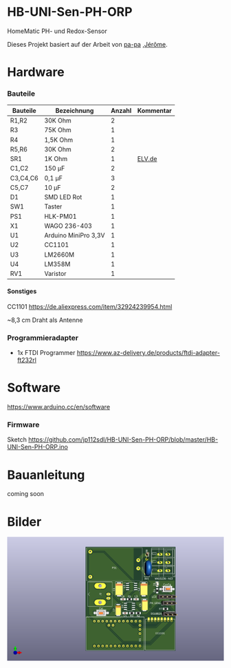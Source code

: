 # HB-UNI-Sen-PH-ORP
HomeMatic PH- und Redox-Sensor

Dieses Projekt basiert auf der Arbeit von [pa-pa](https://github.com/pa-pa/AskSinPP) ,[Jérôme](https://github.com/jp112sdl/Beispiel_AskSinPP).

# Hardware

### Bauteile

Bauteile                   | Bezeichnung          | Anzahl | Kommentar   | 
-------------------------- | -------------------- | ------ | ----------- | 
R1,R2                      | 30K Ohm              |   2    |             |
R3                         | 75K Ohm              |   1    |             |
R4                         | 1,5K Ohm             |   1    |             |
R5,R6                      | 30K Ohm              |   2    |             |
SR1                        | 1K Ohm               |   1    |  [ELV.de](https://de.elv.com/sicherungswiderstand-1k-091814?fs=1418091890)           |
C1,C2                      | 150 µF               |   2    |             |
C3,C4,C6                   | 0,1 µF               |   3    |             |
C5,C7                      | 10 µF                |   2    |             |
D1                         | SMD LED Rot          |   1    |             |
SW1                        | Taster               |   1    |             |
PS1                        | HLK-PM01             |   1    |             |
X1                         | WAGO 236-403         |   1    |             |
U1                         | Arduino MiniPro 3,3V |   1    |             |
U2                         | CC1101               |   1    |             |
U3                         | LM2660M              |   1    |             |
U4                         | LM358M               |   1    |             |
RV1                        | Varistor             |   1    |             |


#### Sonstiges

CC1101 https://de.aliexpress.com/item/32924239954.html

~8,3 cm Draht als Antenne

### Programmieradapter

- 1x FTDI Programmer https://www.az-delivery.de/products/ftdi-adapter-ft232rl

# Software

https://www.arduino.cc/en/software


### Firmware

Sketch https://github.com/jp112sdl/HB-UNI-Sen-PH-ORP/blob/master/HB-UNI-Sen-PH-ORP.ino

# Bauanleitung

coming soon

# Bilder
![Vorderseite](https://github.com/maxx3105/HB-UNI-Sen-PH-ORP/blob/main/HB-Uni-SEN-ORB.png)
